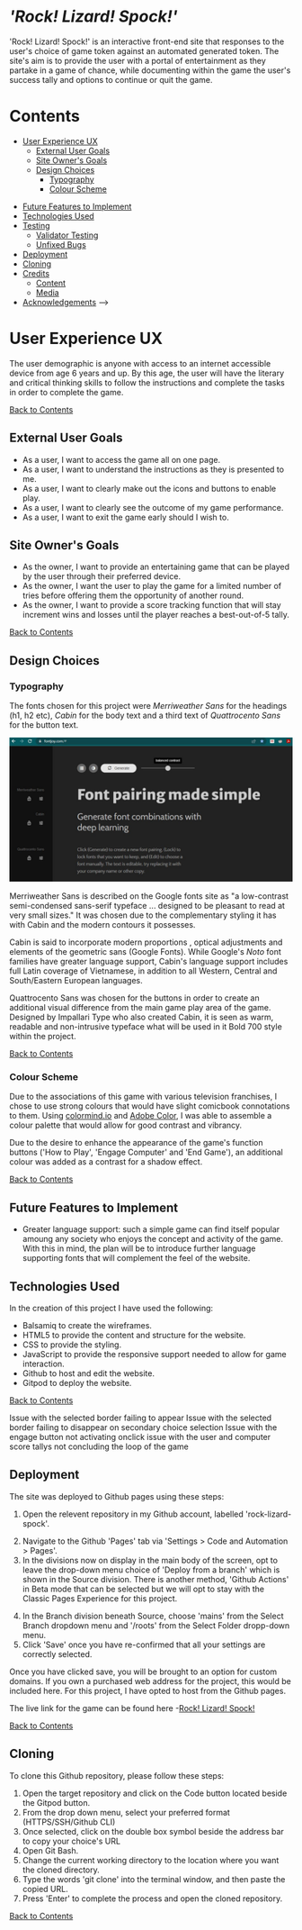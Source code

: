 # <em>'Rock! Lizard! Spock!'</em>

'Rock! Lizard! Spock!' is an interactive front-end site that responses to the user's choice of game token against an automated generated token. The site's aim is to provide the user with a portal of entertainment as they partake in a game of chance, while documenting within the game the user's success tally and options to continue or quit the game.

<!--THE LIVE SITE can be accessed through this [link]

Photos of the responsive site-->


# Contents
- [User Experience UX](#user-experience-ux)
  - [External User Goals](#external-user-goals)
  - [Site Owner's Goals](#site-owners-goals)
  <!-- [Wireframes](#wireframes)
  - [Site Structure](#site-structure)-->
  - [Design Choices](#design-choices)
    - [Typography](#typography)
    - [Colour Scheme](#colour-scheme)
<!-- [Features](#features)
  - [Home](#home)
    - [Navigation Bar](#navigation-bar)
    - [Introduction](#introduction)
    - [Sub-Sections](#sub-sections)
    - [Footer](#footer) -->
- [Future Features to Implement](#future-features-to-implement)
- [Technologies Used](#technologies-used)
- [Testing](#testing)
    - [Validator Testing](#validator-testing)
    - [Unfixed Bugs](#unfixed-bugs)
- [Deployment](#deployment)
- [Cloning](#cloning)
- [Credits](#credits)
  - [Content](#content)
  - [Media](#media)
- [Acknowledgements](#acknowledgements)
-->

# User Experience UX
The user demographic is anyone with access to an internet accessible device from age 6 years and up. By this age, the user will have the literary and critical thinking skills to follow the instructions and complete the tasks in order to complete the game.

[Back to Contents](#contents)

## External User Goals  
- As a user, I want to access the game all on one page.
- As a user, I want to understand the instructions as they is presented to me.
- As a user, I want to clearly make out the icons and buttons to enable play.
- As a user, I want to clearly see the outcome of my game performance.
- As a user, I want to exit the game early should I wish to.

## Site Owner's Goals
- As the owner, I want to provide an entertaining game that can be played by the user through their preferred device.
- As the owner, I want the user to play the game for a limited number of tries before offering them the opportunity of another round.
- As the owner, I want to provide a score tracking function that will stay increment wins and losses until the player reaches a best-out-of-5 tally.

[Back to Contents](#contents)

 <!-- Wireframes
  Site Structure -->
## Design Choices
  
### Typography
The fonts chosen for this project were <em>Merriweather Sans</em> for the headings (h1, h2 etc), <em>Cabin</em> for the body text and a third text of <em>Quattrocento Sans</em> for the button text.

![Fontjoy Font Pairing Tool](/assets/images/fontjoyTextSelect1.jpg)

Merriweather Sans is described on the Google fonts site as "a low-contrast semi-condensed sans-serif typeface ... designed to be pleasant to read at very small sizes." It was chosen due to the complementary styling it has with Cabin and the modern contours it possesses.

Cabin is said to incorporate modern proportions , optical adjustments and elements of the geometric sans (Google Fonts). While Google's <em>Noto</em> font families have greater language support, Cabin's language support includes full Latin coverage of Vietnamese, in addition to all Western, Central and South/Eastern European languages.

Quattrocento Sans was chosen for the buttons in order to create an additional visual difference from the main game play area of the game. Designed by Impallari Type who also created Cabin, it is seen as warm, readable and non-intrusive typeface what will be used in it Bold 700 style within the project.

[Back to Contents](#contents)

### Colour Scheme
Due to the associations of this game with various television franchises, I chose to use strong colours that would have slight comicbook connotations to them. Using [colormind.io](https://colormind.io) and [Adobe Color](https://color.adobe.com/create/color-wheel), I was able to assemble a colour palette that would allow for good contrast and vibrancy. 

<!-- SCREENSHOT color wheel, color accessibility palate and font shades for buttons and headings-->

Due to the desire to enhance the appearance of the game's function buttons ('How to Play', 'Engage Computer' and 'End Game'), an additional colour was added as a contrast for a shadow effect.

[Back to Contents](#contents)
  
<!--Features
 - Home
 This is the launch page for the game. The user will read the games instructions and choose one of animated icons. This will awaken the green <em>Engage</em> button in order to activate the random generator that will choose the computers choice. Once the button has been clicked, the game-area will alter to reflect the user's choice and the computer'c choice. The screen will also show a tag line that will iterate whether you won, lost or tied with the computer.
 - Navigation Bar
 - Introduction
 - Sub-Sections
 - Footer-->

## Future Features to Implement
  - Greater language support: such a simple game can find itself popular amoung any society who enjoys the concept and activity of the game. With this in mind, the plan will be to introduce further language supporting fonts that will complement the feel of the website. <!--Noto-->

## Technologies Used

In the creation of this project I have used the following:

- Balsamiq to create the wireframes.
- HTML5 to provide the content and structure for the website.
- CSS to provide the styling.
- JavaScript to provide the responsive support needed to allow for game interaction. 
- Github to host and edit the website.
- Gitpod to deploy the website.

[Back to Contents](#contents)

<!--Testing
  - Validator Testing
  HTML validation coming back no errors after first run (still had 3 bugs to deal with at this time). the first run of the CSS validator reveals 5 simple syntax errors that were quickly resolved. (again the 3 bugs hadn;t been resolved when this was run)
  - Unfixed Bugs<-->
  Issue with the selected border failing to appear
  Issue with the selected border failing to disappear on secondary choice selection 
  Issue with the engage button not activating onclick
  issue with the user and computer score tallys not concluding the loop of the game
## Deployment

The site was deployed to Github pages using these steps:
  1.  Open the relevent repository in my Github account, labelled 'rock-lizard-spock'.
  <!--Deployment 1-->
  2.  Navigate to the Github 'Pages' tab via 'Settings > Code and Automation > Pages'.
  3.  In the divisions now on display in the main body of the screen, opt to leave the drop-down menu choice of 'Deploy from a branch' which is shown in the Source division. There is another method, 'Github Actions' in Beta mode that can be selected but we will opt to stay with the Classic Pages Experience for this project.
  <!--Deployment 2-->
  4. In the Branch division beneath Source, choose 'mains' from the Select Branch dropdown menu and '/roots' from the Select Folder dropp-down menu. 
  5.  Click 'Save' once you have re-confirmed that all your settings are correctly selected.

  Once you have clicked save, you will be brought to an option for custom domains. If you own a purchased web address for the project, this would be included here. For this project, I have opted to host from the Github pages. 

 The live link for the game can be found here -[Rock! Lizard! Spock!](https://mjmcp.github.io/rock-lizard-spock/) 

 [Back to Contents](#contents)

## Cloning

To clone this Github repository, please follow these steps:
  1. Open the target repository and click on the Code button located beside the Gitpod button.
  2. From the drop down menu, select your preferred format (HTTPS/SSH/Github CLI)
  3. Once selected, click on the double box symbol beside the address bar to copy your choice's URL
  4. Open Git Bash.
  5. Change the current working directory to the location where you want the cloned directory.
  6. Type the words 'git clone' into the terminal window, and then paste the copied URL.
  7. Press 'Enter' to complete the process and open the cloned repository.

[Back to Contents](#contents)

<!--##Credits

### Content
I used the following sources to help guide my site creation and code manipulation :
 - [Fontjoy](http://fontjoy.com) to check font combination visuals.
 - [Google Font](https://fonts.google.com) to create font-family import link.
 - [freeCodeCamp.org's YouTube tutorial for Rock Paper Scissors Game](https://www.youtube.com/watch?v=jaVNP3nIAv0) for execution ideas of coding combinations as well as styling insights.
  -[W3 Schools resources] (https://www.w3schools.com/) for reminders and insights on best HTML, CSS and JS options.
  - [Veronica Lourens Rock Paper Scissors Game] (https://veronicalourens.github.io/rock-paper-scissors/index.html) This was one example that was recommended to me as a complete and functional game which I used as a basis for troubleshooting when stalled on my own coding efforts.
  - [TutorialsPoint.com}(https://www.tutorialspoint.com/how-to-hide-a-div-in-javascript-on-button-click) for extra clarity on button function
  


  - Media
Acknowledgements

Many thanks to Precious Ijege for his feedback on this assignment, once again to the various sources of coding and styling that I resourced from and listed within the credits section. I'd like to thank the following individuals in Tutor Support - Ed Bradley, 

